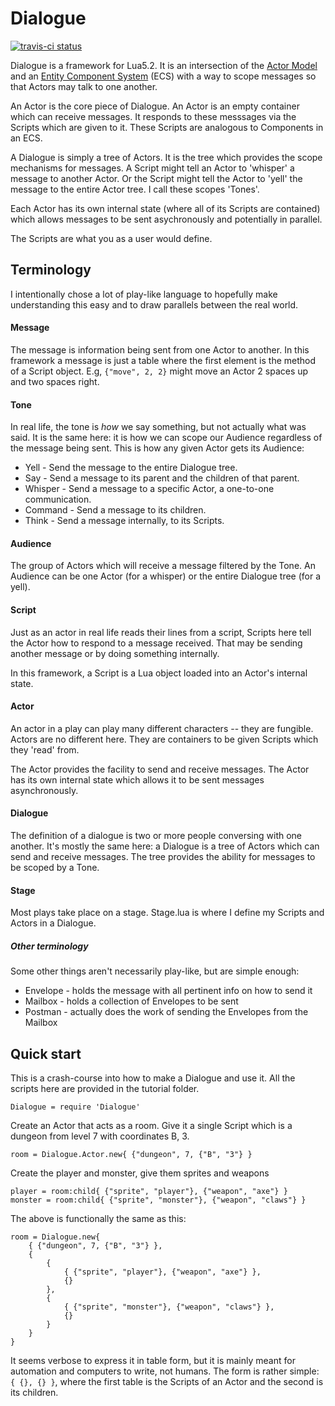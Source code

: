 # Dialogue

[![travis-ci status](https://travis-ci.org/rlt3/Dialogue.svg?branch=master)](https://travis-ci.org/rlt3/Dialogue/builds)

Dialogue is a framework for Lua5.2. It is an intersection of the 
[Actor Model](https://en.wikipedia.org/wiki/Actor_model) and an 
[Entity Component System](https://en.wikipedia.org/wiki/Entity_component_system) 
(ECS) with a way to scope messages so that Actors may talk to one another.

An Actor is the core piece of Dialogue. An Actor is an empty container which
can receive messages. It responds to these messsages via the Scripts which are
given to it. These Scripts are analogous to Components in an ECS.

A Dialogue is simply a tree of Actors. It is the tree which provides the scope
mechanisms for messages. A Script might tell an Actor to 'whisper' a message to
another Actor. Or the Script might tell the Actor to 'yell' the message to the
entire Actor tree. I call these scopes 'Tones'.

Each Actor has its own internal state (where all of its Scripts are contained)
which allows messages to be sent asychronously and potentially in parallel.

The Scripts are what you as a user would define.

## Terminology

I intentionally chose a lot of play-like language to hopefully make
understanding this easy and to draw parallels between the real world.

#### Message

The message is information being sent from one Actor to another. In this
framework a message is just a table where the first element is the method of
a Script object. E.g, `{"move", 2, 2}` might move an Actor 2 spaces up and
two spaces right.

#### Tone

In real life, the tone is *how* we say something, but not actually what was 
said. It is the same here: it is how we can scope our Audience regardless of
the message being sent. This is how any given Actor gets its Audience:

* Yell - Send the message to the entire Dialogue tree.
* Say - Send a message to its parent and the children of that parent.
* Whisper - Send a message to a specific Actor, a one-to-one communication.
* Command - Send a message to its children.
* Think - Send a message internally, to its Scripts.

#### Audience

The group of Actors which will receive a message filtered by the Tone. An
Audience can be one Actor (for a whisper) or the entire Dialogue tree (for a 
yell).

#### Script

Just as an actor in real life reads their lines from a script, Scripts here
tell the Actor how to respond to a message received. That may be sending
another message or by doing something internally. 

In this framework, a Script is a Lua object loaded into an Actor's internal
state.

#### Actor

An actor in a play can play many different characters -- they are fungible.
Actors are no different here. They are containers to be given Scripts which
they 'read' from. 

The Actor provides the facility to send and receive messages. The Actor has
its own internal state which allows it to be sent messages asynchronously.

#### Dialogue

The definition of a dialogue is two or more people conversing with one another.
It's mostly the same here: a Dialogue is a tree of Actors which can send and
receive messages. The tree provides the ability for messages to be scoped by a
Tone.

#### Stage

Most plays take place on a stage. Stage.lua is where I define my Scripts and
Actors in a Dialogue.

##### Other terminology

Some other things aren't necessarily play-like, but are simple enough:

* Envelope - holds the message with all pertinent info on how to send it
* Mailbox - holds a collection of Envelopes to be sent
* Postman - actually does the work of sending the Envelopes from the Mailbox

## Quick start

This is a crash-course into how to make a Dialogue and use it. All the scripts
here are provided in the tutorial folder.

    Dialogue = require 'Dialogue'

Create an Actor that acts as a room. Give it a single Script which is
a dungeon from level 7 with coordinates B, 3.

    room = Dialogue.Actor.new{ {"dungeon", 7, {"B", "3"} }
    
Create the player and monster, give them sprites and weapons

    player = room:child{ {"sprite", "player"}, {"weapon", "axe"} }
    monster = room:child{ {"sprite", "monster"}, {"weapon", "claws"} }

The above is functionally the same as this:

    room = Dialogue.new{
        { {"dungeon", 7, {"B", "3"} },
        {
            {
                { {"sprite", "player"}, {"weapon", "axe"} },
                {}
            },
            {
                { {"sprite", "monster"}, {"weapon", "claws"} },
                {}
            }
        }
    }

It seems verbose to express it in table form, but it is mainly meant for
automation and computers to write, not humans. The form is rather simple: `{ {},
{} }`, where the first table is the Scripts of an Actor and the second is its
children.
